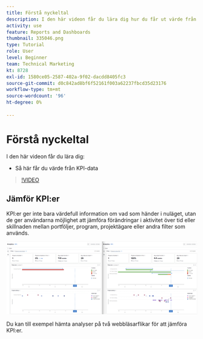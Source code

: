 ```yaml
---
title: Förstå nyckeltal
description: I den här videon får du lära dig hur du får ut värde från KPI-data i [!DNL  Workfront].
activity: use
feature: Reports and Dashboards
thumbnail: 335046.png
type: Tutorial
role: User
level: Beginner
team: Technical Marketing
kt: 8728
exl-id: 1580ce05-2587-402a-9f02-dacdd8405fc3
source-git-commit: d0c842ad8bf6f52161f003a62237fbcd35d23176
workflow-type: tm+mt
source-wordcount: '96'
ht-degree: 0%

---
```


# Förstå nyckeltal

I den här videon får du lära dig:

* Så här får du värde från KPI-data

>[!VIDEO](https://video.tv.adobe.com/v/335046/?quality=12)

## Jämför KPI:er

KPI:er ger inte bara värdefull information om vad som händer i nuläget, utan de ger användarna möjlighet att jämföra förändringar i aktivitet över tid eller skillnaden mellan portföljer, program, projektägare eller andra filter som används.

![En bild med två webbläsarflikar sida vid sida](assets/section-2-0.png)

Du kan till exempel hämta analyser på två webbläsarflikar för att jämföra KPI:er.
